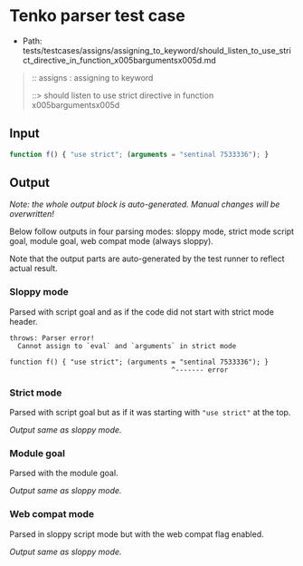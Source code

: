 # Tenko parser test case

- Path: tests/testcases/assigns/assigning_to_keyword/should_listen_to_use_strict_directive_in_function_x005bargumentsx005d.md

> :: assigns : assigning to keyword
>
> ::> should listen to use strict directive in function x005bargumentsx005d

## Input

`````js
function f() { "use strict"; (arguments = "sentinal 7533336"); }
`````

## Output

_Note: the whole output block is auto-generated. Manual changes will be overwritten!_

Below follow outputs in four parsing modes: sloppy mode, strict mode script goal, module goal, web compat mode (always sloppy).

Note that the output parts are auto-generated by the test runner to reflect actual result.

### Sloppy mode

Parsed with script goal and as if the code did not start with strict mode header.

`````
throws: Parser error!
  Cannot assign to `eval` and `arguments` in strict mode

function f() { "use strict"; (arguments = "sentinal 7533336"); }
                                        ^------- error
`````

### Strict mode

Parsed with script goal but as if it was starting with `"use strict"` at the top.

_Output same as sloppy mode._

### Module goal

Parsed with the module goal.

_Output same as sloppy mode._

### Web compat mode

Parsed in sloppy script mode but with the web compat flag enabled.

_Output same as sloppy mode._
